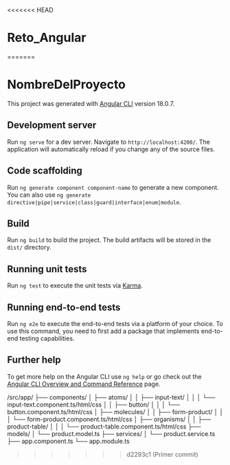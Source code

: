 <<<<<<< HEAD
# Reto_Angular
=======
# NombreDelProyecto

This project was generated with [Angular CLI](https://github.com/angular/angular-cli) version 18.0.7.

## Development server

Run `ng serve` for a dev server. Navigate to `http://localhost:4200/`. The application will automatically reload if you change any of the source files.

## Code scaffolding

Run `ng generate component component-name` to generate a new component. You can also use `ng generate directive|pipe|service|class|guard|interface|enum|module`.

## Build

Run `ng build` to build the project. The build artifacts will be stored in the `dist/` directory.

## Running unit tests

Run `ng test` to execute the unit tests via [Karma](https://karma-runner.github.io).

## Running end-to-end tests

Run `ng e2e` to execute the end-to-end tests via a platform of your choice. To use this command, you need to first add a package that implements end-to-end testing capabilities.

## Further help

To get more help on the Angular CLI use `ng help` or go check out the [Angular CLI Overview and Command Reference](https://angular.dev/tools/cli) page.


/src/app/
  ├── components/
  │     ├── atoms/
  │     │    ├── input-text/
  │     │    │    └── input-text.component.ts/html/css
  │     │    ├── button/
  │     │    │    └── button.component.ts/html/css
  │     ├── molecules/
  │     │    ├── form-product/
  │     │    │    └── form-product.component.ts/html/css
  │     ├── organisms/
  │     │    ├── product-table/
  │     │    │    └── product-table.component.ts/html/css
  ├── models/
  │     └── product.model.ts
  ├── services/
  │     └── product.service.ts
  ├── app.component.ts
  └── app.module.ts
>>>>>>> d2293c1 (Primer commit)
